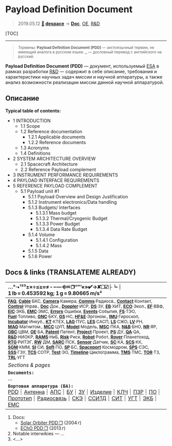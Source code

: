 # Payload Definition Document
> 2019.05.12 **[🚀](../index/index.md) [despace](index.md)** → **[Doc](doc.md)**, [OE](oe.md), [R&D](rnd.md)

[TOC]

---

> <small>*Термины:* **Payload Definition Document (PDD)** — англоязычный термин, не имеющий аналога в русском языке. **_** — дословный перевод с английского на русский.</small>

**Payload Definition Document (PDD)** — документ, используемый [ESA](zz_esa.md) в рамках разработки [R&D](rnd.md) — содержит в себе описание, требования и характеристики научных задач миссии и научной аппаратуры, а также анализ возможности реализации миссии данной научной аппаратурой.



## Описание
**Typical table of contents:**

   - 1 INTRODUCTION
      - 1.1 Scope
      - 1.2 Reference documentation
         - 1.2.1 Applicable documents
         - 1.2.2 Reference documents
      - 1.3 Acronyms
      - 1.4 Definitions
   - 2 SYSTEM ARCHITECTURE OVERVIEW
      - 2.1 Spacecraft Architecture
      - 2.2 Reference Payload complement
   - 3 INSTRUMENT PERFORMANCE REQUIREMENTS
   - 4 PAYLOAD INTERFACE REQUIREMENTS
   - 5 REFERENCE PAYLOAD COMPLEMENT
      - 5.1 Payload unit #1
         - 5.1.1 Payload Overview and Design Justification
         - 5.1.2 Instrument electronics/Data handling
         - 5.1.3 Budgets/ Interfaces
            - 5.1.3.1 Mass budget
            - 5.1.3.2 Thermal/Cryogenic Budget
            - 5.1.3.3 Power Budget
            - 5.1.3.4 Data Rate Budget
         - 5.1.4 Volume
            - 5.1.4.1 Configuration
            - 5.1.4.2 Mass
         - 5.1.5 Data
         - 5.1.6 Power



<p style="page-break-after:always"> </p>

## Docs & links (TRANSLATEME ALREADY)
|…°·•¹²³±×÷≤≥≈≠ ‑ −— ⎆✉ ❐“”’«»✔→✘☐☑├┕┆ 1 lb = 0.453592 kg; 1 g = 9.80665 m/s²|
|:--|
|<small>**[FAQ](faq.md)**, **[Cable](cable.md)**·БКС, **[Camera](camera.md)**·Камера, **[Comms](comms.md)**·Радиосв., **[Contact](contact.md)**·Контакт, **[Control](control.md)**·Управ., **[Doc](doc.md)**·Док., **[Doppler](doppler.md)**·ИСР, **[DS](ds.md)**·ЗУ, **[EB](eb.md)**·ХИТ, **[ECO](ecology.md)**·Экол., **[EF](ef.md)**·ВВФ, **[ElC](elc.md)**·ЭКБ, **[EMC](emc.md)**·ЭМС, **[Errors](error.md)**·Ошибки, **[Events](event.md)**·События, **[FS](fs.md)**·ТЭО, **[Fuel](fuel.md)**·Топливо, **[GNC](gnc.md)**·БКУ, **[GS](scs.md)**·НС, **[HF&E](hfe.md)**·Эргоном., **[IMU](imu.md)**·Гироскоп, **[Incubator](incubator.md)**·Инкуб., **[KT](kt.md)**·КТЕХ, **[LAG](lag.md)**·ПУC, **[LES](les.md)**·САСП, **[LS](ls.md)**·СЖО, **[LV](lv.md)**·РН, **[MAG](mag.md)**·Магнитом., **[MCC](mcc.md)**·ЦУП, **[Model](model.md)**·Модель, **[MSC](sc.md)**·ПКА, **[N&B](nnb.md)**·БНО, **[NR](nr.md)**·ЯР, **[OBC](obc.md)**·ЦВМ, **[OE](oe.md)**·БА, **[Patent](патент.md)**·Патент, **[Project](project.md)**·Проект, **[PS](ps.md)**·ДУ, **[QA](quality.md)**·QA, **[R&D](rnd.md)**·НИОКР, **[RAMS](rams.md)**·НиБ, **[Risk](risk.md)**·Риск, **[Robot](robotics.md)**·Робот, **[Rover](rover.md)**·Планетоход, **[RTG](rtg.md)**·РИТЭГ, **[RW](rw.md)**·ДМ, **[SARC](sarc.md)**·ПСК, **[Sensor](sensor.md)**·Датчик, **[SC](sc.md)**·КА, **[SCS](scs.md)**·КК, **[SGM](sgm.md)**·КММ, **[SI](si.md)**·СИ, **[Soft](soft.md)**·ПО, **[SP](sp.md)**·БС, **[Spaceport](spaceport.md)**·Космодром, **[SPS](sps.md)**·СЭС, **[SSS](sss.md)**·ГЗУ, **[TCS](tcs.md)**·СОТР, **[Test](test.md)**·ЭО, **[Timeline](timeline.md)**·Циклограмма, **[TMS](tms.md)**·ТМС, **[TOR](tor.md)**·ТЗ, **[TRL](trl.md)**·УГТ</small>|
|*Sections & pages*|
|**`Documents:`**<br> … |
|**`Бортовая аппаратура (БА):`**<br> [PDD](pdd.md) ┊ [Антенна](antenna.md) ┊ [АПС](hns.md) ┊ [БУ](sp.md) ┊ [ЗУ](ds.md) ┊ [Изделие](unit.md) ┊ [КЛЧ](clean_lvl.md) ┊ [ПЗР](fov.md) ┊ [ПО](soft.md) ┊ [Прототип](prototype.md) ┊ [Радиосвязь](comms.md) ┊ [СКЭ](elmsys.md) ┊ [ССИТД](tsdcs.md) ┊ [СИТ](etedp.md) ┊ [УГТ](trl.md) ┊ [ЭКБ](elc.md) ┊ [EMC](emc.md) |

   1. Docs:
      - [Solar Orbiter PDD ❐](f/doc/pdd_solar_orbiter_esa_2004.pdf) (2004 г)
      - [EChO PDD ❐](f/doc/pdd_echo_esa_2013.pdf) (2013 г)
   1. Notable interwikies — …
   1. <…>
